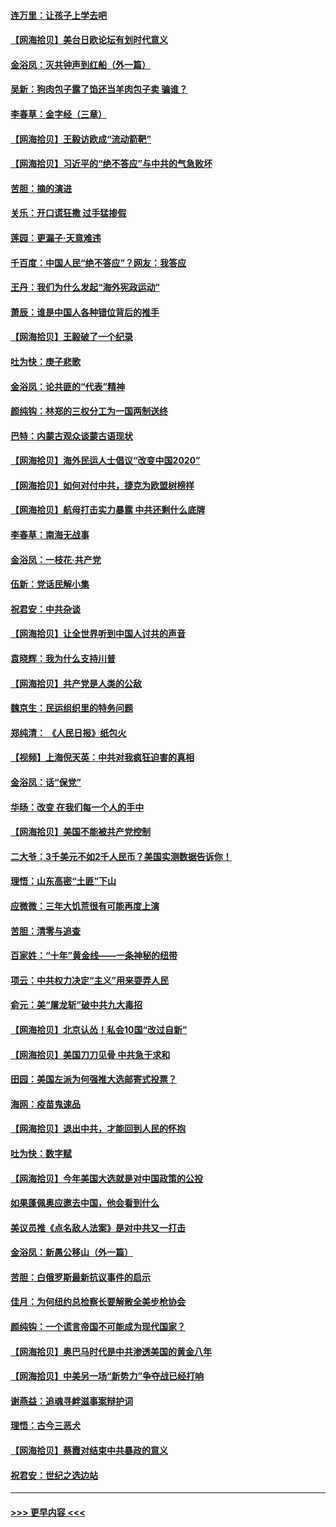 #### [连万里：让孩子上学去吧](../pages/nsc993/n12385309.md?t=09071951) 
#### [【网海拾贝】美台日欧论坛有划时代意义](../pages/nsc993/n12385232.md?t=09071951) 
#### [金浴凤：灭共钟声到红船（外一篇）](../pages/nsc993/n12385154.md?t=09071951) 
#### [吴新：狗肉包子露了馅还当羊肉包子卖 骗谁？](../pages/nsc993/n12385133.md?t=09071951) 
#### [李春草：金字经（三章）](../pages/nsc993/n12383691.md?t=09071951) 
#### [【网海拾贝】王毅访欧成“流动箭靶”](../pages/nsc993/n12383338.md?t=09071951) 
#### [【网海拾贝】习近平的“绝不答应”与中共的气急败坏](../pages/nsc993/n12382819.md?t=09071951) 
#### [苦胆：摘的演进](../pages/nsc993/n12382619.md?t=09071951) 
#### [关乐：开口谎狂撒 过手猛掺假](../pages/nsc993/n12382604.md?t=09071951) 
#### [莲园：更漏子‧天意难违](../pages/nsc993/n12382598.md?t=09071951) 
#### [千百度：中国人民“绝不答应”？网友：我答应](../pages/nsc993/n12382024.md?t=09071951) 
#### [王丹：我们为什么发起“海外宪政运动”](../pages/nsc993/n12380286.md?t=09071951) 
#### [萧辰：谁是中国人各种错位背后的推手](../pages/nsc993/n12379800.md?t=09071951) 
#### [【网海拾贝】王毅破了一个纪录](../pages/nsc993/n12379251.md?t=09071951) 
#### [吐为快：庚子悲歌](../pages/nsc993/n12378821.md?t=09071951) 
#### [金浴凤：论共匪的“代表”精神](../pages/nsc993/n12377546.md?t=09071951) 
#### [颜纯钩：林郑的三权分工为一国两制送终](../pages/nsc993/n12377306.md?t=09071951) 
#### [巴特：内蒙古观众谈蒙古语现状](../pages/nsc993/n12376923.md?t=09071951) 
#### [【网海拾贝】海外民运人士倡议“改变中国2020”](../pages/nsc993/n12376682.md?t=09071951) 
#### [【网海拾贝】如何对付中共，捷克为欧盟树榜样](../pages/nsc993/n12374209.md?t=09071951) 
#### [【网海拾贝】航母打击实力暴露 中共还剩什么底牌](../pages/nsc993/n12371825.md?t=09071951) 
#### [李春草：南海无战事](../pages/nsc993/n12371159.md?t=09071951) 
#### [金浴凤：一枝花·共产党](../pages/nsc993/n12368757.md?t=09071951) 
#### [伍新：党话民解小集](../pages/nsc993/n12366907.md?t=09071951) 
#### [祝君安：中共杂谈](../pages/nsc993/n12366076.md?t=09071951) 
#### [【网海拾贝】让全世界听到中国人讨共的声音](../pages/nsc993/n12365569.md?t=09071951) 
#### [袁晓辉：我为什么支持川普](../pages/nsc993/n12362670.md?t=09071951) 
#### [【网海拾贝】共产党是人类的公敌](../pages/nsc993/n12363182.md?t=09071951) 
#### [魏京生：民运组织里的特务问题](../pages/nsc993/n12363010.md?t=09071951) 
#### [郑纯清： 《人民日报》纸包火](../pages/nsc993/n12362706.md?t=09071951) 
#### [【视频】上海倪天英：中共对我疯狂迫害的真相](../pages/nsc993/n12356341.md?t=09071951) 
#### [金浴凤：话“保党”](../pages/nsc993/n12361867.md?t=09071951) 
#### [华旸：改变 在我们每一个人的手中](../pages/nsc993/n12361774.md?t=09071951) 
#### [【网海拾贝】美国不能被共产党控制](../pages/nsc993/n12360271.md?t=09071951) 
#### [二大爷：3千美元不如2千人民币？美国实测数据告诉你！](../pages/nsc993/n12358563.md?t=09071951) 
#### [理悟：山东高密“土匪”下山](../pages/nsc993/n12358535.md?t=09071951) 
#### [应微微：三年大饥荒很有可能再度上演](../pages/nsc993/n12358523.md?t=09071951) 
#### [苦胆：清零与追查](../pages/nsc993/n12358501.md?t=09071951) 
#### [百家姓：“十年”黄金线——一条神秘的纽带](../pages/nsc993/n12358319.md?t=09071951) 
#### [项云：中共权力决定“主义”用来耍弄人民](../pages/nsc993/n12358172.md?t=09071951) 
#### [俞元：美“屠龙斩”破中共九大毒招](../pages/nsc993/n12357822.md?t=09071951) 
#### [【网海拾贝】北京认怂！私会10国“改过自新”](../pages/nsc993/n12357784.md?t=09071951) 
#### [【网海拾贝】美国刀刀见骨 中共急于求和](../pages/nsc993/n12355511.md?t=09071951) 
#### [田园：美国左派为何强推大选邮寄式投票？](../pages/nsc993/n12352963.md?t=09071951) 
#### [海网：疫苗鬼速品](../pages/nsc993/n12354438.md?t=09071951) 
#### [【网海拾贝】退出中共，才能回到人民的怀抱](../pages/nsc993/n12352634.md?t=09071951) 
#### [吐为快：数字赋](../pages/nsc993/n12352317.md?t=09071951) 
#### [【网海拾贝】今年美国大选就是对中国政策的公投](../pages/nsc993/n12350973.md?t=09071951) 
#### [如果蓬佩奥应邀去中国，他会看到什么](../pages/nsc993/n12350945.md?t=09071951) 
#### [美议员推《点名敌人法案》是对中共又一打击](../pages/nsc993/n12350765.md?t=09071951) 
#### [金浴凤：新愚公移山（外一篇）](../pages/nsc993/n12350253.md?t=09071951) 
#### [苦胆：白俄罗斯最新抗议事件的启示](../pages/nsc993/n12349989.md?t=09071951) 
#### [佳月：为何纽约总检察长要解散全美步枪协会](../pages/nsc993/n12349939.md?t=09071951) 
#### [颜纯钩：一个谎言帝国不可能成为现代国家？](../pages/nsc993/n12349898.md?t=09071951) 
#### [【网海拾贝】奥巴马时代是中共渗透美国的黄金八年](../pages/nsc993/n12349284.md?t=09071951) 
#### [【网海拾贝】中美另一场“新势力”争夺战已经打响](../pages/nsc993/n12346998.md?t=09071951) 
#### [谢燕益：追魂寻衅滋事案辩护词](../pages/nsc993/n12346892.md?t=09071951) 
#### [理悟：古今三恶犬](../pages/nsc993/n12345190.md?t=09071951) 
#### [【网海拾贝】蔡霞对结束中共暴政的意义](../pages/nsc993/n12344263.md?t=09071951) 
#### [祝君安：世纪之选边站](../pages/nsc993/n12342382.md?t=09071951) 

----
#### [ >>> 更早内容 <<< ](../indexes/nsc993-earlier.md)
